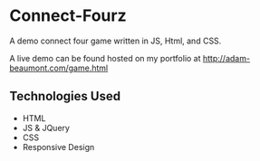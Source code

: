 # Connect-Fourz
A demo connect four game written in JS, Html, and CSS.

A live demo can be found hosted on my portfolio at http://adam-beaumont.com/game.html

## Technologies Used
* HTML
* JS & JQuery
* CSS
* Responsive Design
